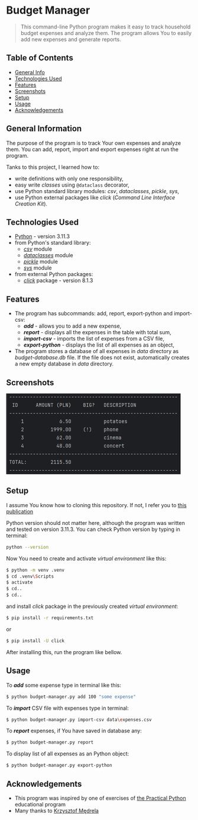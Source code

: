 # Budget Manager
> This command-line Python program makes it easy to track household budget expenses and analyze them. 
> The program allows You to easily add new expenses and generate reports.


## Table of Contents
* [General Info](#general-information)
* [Technologies Used](#technologies-used)
* [Features](#features)
* [Screenshots](#screenshots)
* [Setup](#setup)
* [Usage](#usage)
* [Acknowledgements](#acknowledgements)


## General Information
The purpose of the program is to track Your own expenses and analyze them. 
You can add, report, import and export expenses right at run the program.

Tanks to this project, I learned how to:
- write definitions with only one responsibility,
- easy write _classes_ using `@dataclass` decorator,
- use Python standard library modules: _csv_, _dataclasses_, _pickle_, _sys_,
- use Python external packages like _click_ (_Command Line Interface Creation Kit_).


## Technologies Used
- [Python](https://www.python.org/) - version 3.11.3
- from Python's standard library:
  - [_csv_](https://docs.python.org/3/library/csv.html) module
  - [_dataclasses_](https://docs.python.org/3/library/dataclasses.html) module
  - [_pickle_](https://docs.python.org/3/library/pickle.html) module
  - [_sys_](https://docs.python.org/3/library/sys.html) module
- from external Python packages:
  - [_click_](https://pypi.org/project/click/) package - version 8.1.3


## Features
- The program has subcommands: add, report, export-python and import-csv:
  - _**add**_ - allows you to add a new expense,
  - _**report**_ - displays all the expenses in the table with total sum,
  - _**import-csv**_ - imports the list of expenses from a CSV file,
  - _**export-python**_ - displays the list of all expenses as an object,
- The program stores a database of all expenses in _data_ directory as _budget-database.db_ file. 
If the file does not exist, automatically creates a new empty database in _data_ directory.


## Screenshots
![Example screenshot](./img/screenshot.png)


## Setup
I assume You know how to cloning this repository. If not, I refer you to 
[this publication](https://docs.github.com/en/repositories/creating-and-managing-repositories/cloning-a-repository)

Python version should not matter here, although the program was written and tested on version 3.11.3. 
You can check Python version by typing in terminal:
```bash
python --version
```

Now You need to create and activate _virtual environment_ like this:
```bash
$ python -m venv .venv
$ cd .venv\Scripts
$ activate
$ cd..
$ cd..
```
and install _click_ package in the previously created _virtual environment_:
``` bash
$ pip install -r requirements.txt
```
or
``` bash
$ pip install -U click
```

After installing this, run the program like bellow.


## Usage
To _**add**_ some expense type in terminal like this:
```bash
$ python budget-manager.py add 100 "some expense"
```

To _**import**_ CSV file with expenses type in terminal:
```bash
$ python budget-manager.py import-csv data\expenses.csv
```

To _**report**_ expenses, if You have saved in database any:
```bash
$ python budget-manager.py report
```

To display list of all expenses as an Python object:
```bash
$ python budget-manager.py export-python
```


## Acknowledgements
- This program was inspired by one of exercises of
[the Practical Python](https://praktycznypython.pl/) educational program
- Many thanks to [Krzysztof Mędrela](https://medrela.com/)
